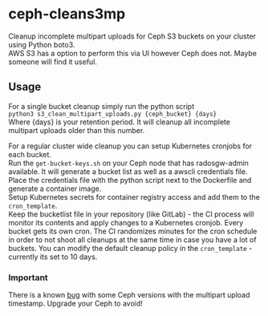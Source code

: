# ceph-cleans3mp
Cleanup incomplete multipart uploads for Ceph S3 buckets on your cluster using Python boto3.  
AWS S3 has a option to perform this via UI however Ceph does not. Maybe someone will find it useful.

## Usage
For a single bucket cleanup simply run the python script  
`python3 s3_clean_multipart_uploads.py {ceph_bucket} {days}`  
Where {days} is your retention period. It will cleanup all incomplete multipart uploads older than this number.  

For a regular cluster wide cleanup you can setup Kubernetes cronjobs for each bucket.  
Run the `get-bucket-keys.sh` on your Ceph node that has radosgw-admin available. It will generate a bucket list as well as a awscli credentials file.  
Place the credentials file with the python script next to the Dockerfile and generate a container image.  
Setup Kubernetes secrets for container registry access and add them to the `cron_template`.  
Keep the bucketlist file in your repository (like GitLab) - the CI process will monitor its contents and apply changes to a Kubernetes cronjob. Every bucket gets its own cron.
The CI randomizes minutes for the cron schedule in order to not shoot all cleanups at the same time in case you have a lot of buckets.
You can modify the default cleanup policy in the `cron_template` - currently its set to 10 days.

### Important
There is a known [bug](https://tracker.ceph.com/issues/61510) with some Ceph versions with the multipart upload timestamp. Upgrade your Ceph to avoid!
